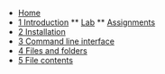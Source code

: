 <!-- docs/_sidebar.md -->

* [Home](/)
* [1 Introduction](./01_introduction/01_course.md)
** [Lab](./01_introduction/02_lab.md)
** [Assignments](./01_introduction/99_assignments.md)
* [2 Installation](./02_installation/01_course.md)
* [3 Command line interface](./03_commandline/01_course.md)
* [4 Files and folders](./04_filesandfolders/01_course.md)
* [5 File contents](./05_filecontents/01_course.md)

